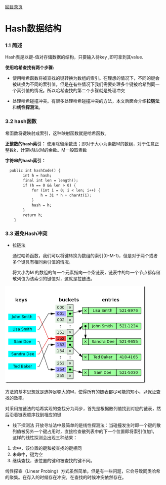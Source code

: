 [回目录页](..)

# Hash数据结构

### 1.1 简述

   Hash表是以键-值对存储数据的结构，只要输入待key ,即可拿到其value.
   
   **使用哈希查找有两个步骤:**
   
   * 使用哈希函数将被查找的键转换为数组的索引。在理想的情况下，不同的键会被转换为不同的索引值，但是在有些情况下我们需要处理多个键被哈希到同一个索引值的情况。所以哈希查找的第二个步骤就是处理冲突
   
   * 处理哈希碰撞冲突。有很多处理哈希碰撞冲突的方法，本文后面会介绍**拉链法**和**线性探测法**。
   
   
### 3.2 hash函数

   希函数将键映射成索引，这种映射函数就是哈希函数。
   
   **正整数的hash索引：** 使用除留余数法；即对于大小为素数M的数组，对于任意正整数k，计算k除以M的余数。M一般取素数
   
   **字符串的hash索引：** 
   
```
  public int hashCode() {
        int h = hash;
        final int len = length();
        if (h == 0 && len > 0) {
            for (int i = 0; i < len; i++) {
                h = 31 * h + charAt(i);
            }
            hash = h;
        }
        return h;
    }
```

### 3.3 避免Hash冲突

* 拉链法
  
  通过哈希函数，我们可以将键转换为数组的索引(0-M-1)，但是对于两个或者多个键具有相同索引值的情况，
   
  将大小为M 的数组的每一个元素指向一个条链表，链表中的每一个节点都存储散列值为该索引的键值对，这就是拉链法。

![avatar](/image/hash_link_struct.png)

  方法的基本思想就是选择足够大的M，使得所有的链表都尽可能的短小，以保证查找的效率。
  
  对采用拉链法的哈希实现的查找分为两步，首先是根据散列值找到对应的链表，然后沿着链表顺序找到相应的键
  
* 线下探测法
  开放寻址法中最简单的是线性探测法：当碰撞发生时即一个键的散列值被另外一个键占用时，直接检查散列表中的下一个位置即将索引值加1，这样的线性探测会出现三种结果：

1. 命中，该位置的键和被查找的键相同
2. 未命中，键为空
3. 继续查找，该位置的键和被查找的键不同。

  线性探查（Linear Probing）方式虽然简单，但是有一些问题，它会导致同类哈希的聚集。在存入的时候存在冲突，在查找的时候冲突依然存在。  